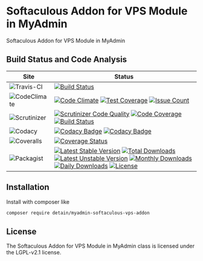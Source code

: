 # Softaculous Addon for VPS Module in MyAdmin

Softaculous Addon for VPS Module in MyAdmin

## Build Status and Code Analysis

Site          | Status
--------------|---------------------------
![Travis-CI](http://i.is.cc/storage/GYd75qN.png "Travis-CI")     | [![Build Status](https://travis-ci.org/detain/myadmin-softaculous-vps-addon.svg?branch=master)](https://travis-ci.org/detain/myadmin-softaculous-vps-addon)
![CodeClimate](http://i.is.cc/storage/GYlageh.png "CodeClimate")  | [![Code Climate](https://codeclimate.com/github/detain/myadmin-softaculous-vps-addon/badges/gpa.svg)](https://codeclimate.com/github/detain/myadmin-softaculous-vps-addon) [![Test Coverage](https://codeclimate.com/github/detain/myadmin-softaculous-vps-addon/badges/coverage.svg)](https://codeclimate.com/github/detain/myadmin-softaculous-vps-addon/coverage) [![Issue Count](https://codeclimate.com/github/detain/myadmin-softaculous-vps-addon/badges/issue_count.svg)](https://codeclimate.com/github/detain/myadmin-softaculous-vps-addon)
![Scrutinizer](http://i.is.cc/storage/GYeUnux.png "Scrutinizer")   | [![Scrutinizer Code Quality](https://scrutinizer-ci.com/g/myadmin-plugins/softaculous-vps-addon/badges/quality-score.png?b=master)](https://scrutinizer-ci.com/g/myadmin-plugins/softaculous-vps-addon/?branch=master) [![Code Coverage](https://scrutinizer-ci.com/g/myadmin-plugins/softaculous-vps-addon/badges/coverage.png?b=master)](https://scrutinizer-ci.com/g/myadmin-plugins/softaculous-vps-addon/?branch=master) [![Build Status](https://scrutinizer-ci.com/g/myadmin-plugins/softaculous-vps-addon/badges/build.png?b=master)](https://scrutinizer-ci.com/g/myadmin-plugins/softaculous-vps-addon/build-status/master)
![Codacy](http://i.is.cc/storage/GYi66Cx.png "Codacy")        | [![Codacy Badge](https://api.codacy.com/project/badge/Grade/226251fc068f4fd5b4b4ef9a40011d06)](https://www.codacy.com/app/detain/myadmin-softaculous-vps-addon) [![Codacy Badge](https://api.codacy.com/project/badge/Coverage/25fa74eb74c947bf969602fcfe87e349)](https://www.codacy.com/app/detain/myadmin-softaculous-vps-addon?utm_source=github.com&utm_medium=referral&utm_content=detain/myadmin-softaculous-vps-addon&utm_campaign=Badge_Coverage)
![Coveralls](http://i.is.cc/storage/GYjNSim.png "Coveralls")    | [![Coverage Status](https://coveralls.io/repos/github/detain/db_abstraction/badge.svg?branch=master)](https://coveralls.io/github/detain/myadmin-softaculous-vps-addon?branch=master)
![Packagist](http://i.is.cc/storage/GYacBEX.png "Packagist")     | [![Latest Stable Version](https://poser.pugx.org/detain/myadmin-softaculous-vps-addon/version)](https://packagist.org/packages/detain/myadmin-softaculous-vps-addon) [![Total Downloads](https://poser.pugx.org/detain/myadmin-softaculous-vps-addon/downloads)](https://packagist.org/packages/detain/myadmin-softaculous-vps-addon) [![Latest Unstable Version](https://poser.pugx.org/detain/myadmin-softaculous-vps-addon/v/unstable)](//packagist.org/packages/detain/myadmin-softaculous-vps-addon) [![Monthly Downloads](https://poser.pugx.org/detain/myadmin-softaculous-vps-addon/d/monthly)](https://packagist.org/packages/detain/myadmin-softaculous-vps-addon) [![Daily Downloads](https://poser.pugx.org/detain/myadmin-softaculous-vps-addon/d/daily)](https://packagist.org/packages/detain/myadmin-softaculous-vps-addon) [![License](https://poser.pugx.org/detain/myadmin-softaculous-vps-addon/license)](https://packagist.org/packages/detain/myadmin-softaculous-vps-addon)


## Installation

Install with composer like

```sh
composer require detain/myadmin-softaculous-vps-addon
```

## License

The Softaculous Addon for VPS Module in MyAdmin class is licensed under the LGPL-v2.1 license.

